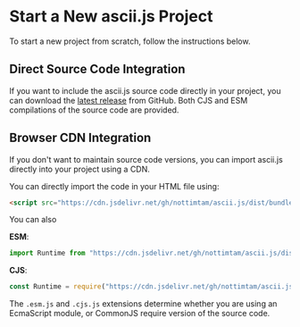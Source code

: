 # Start a New ascii.js Project

To start a new project from scratch, follow the instructions below.

## Direct Source Code Integration

If you want to include the ascii.js source code directly in your project, you can download the [latest release](https://github.com/NotTimTam/ascii.js/releases/) from GitHub. Both CJS and ESM compilations of the source code are provided.

## Browser CDN Integration

If you don't want to maintain source code versions, you can import ascii.js directly into your project using a CDN.

You can directly import the code in your HTML file using:

```html
<script src="https://cdn.jsdelivr.net/gh/nottimtam/ascii.js/dist/bundle.cjs.js"></script>
```

You can also

**ESM**:
```js
import Runtime from "https://cdn.jsdelivr.net/gh/nottimtam/ascii.js/dist/bundle.esm.js";
```

**CJS**:
```js
const Runtime = require("https://cdn.jsdelivr.net/gh/nottimtam/ascii.js/dist/bundle.cjs.js");
```

The `.esm.js` and `.cjs.js` extensions determine whether you are using an EcmaScript module, or CommonJS require version of the source code.
